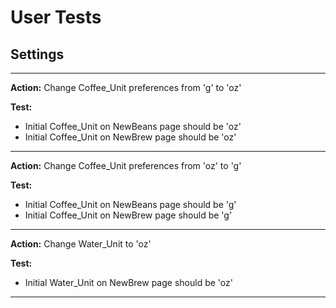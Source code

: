 # User Tests
## Settings
---
**Action:** 
Change Coffee_Unit preferences from 'g' to 'oz'

**Test:**
- Initial Coffee_Unit on NewBeans page should be 'oz' 
- Initial Coffee_Unit on NewBrew page should be 'oz'
---
**Action:** 
Change Coffee_Unit preferences from 'oz' to 'g'

**Test:**
- Initial Coffee_Unit on NewBeans page should be 'g'
- Initial Coffee_Unit on NewBrew page should be 'g'
---
**Action:**
Change Water_Unit to 'oz'

**Test:**
- Initial Water_Unit on NewBrew page should be 'oz'
--- 
